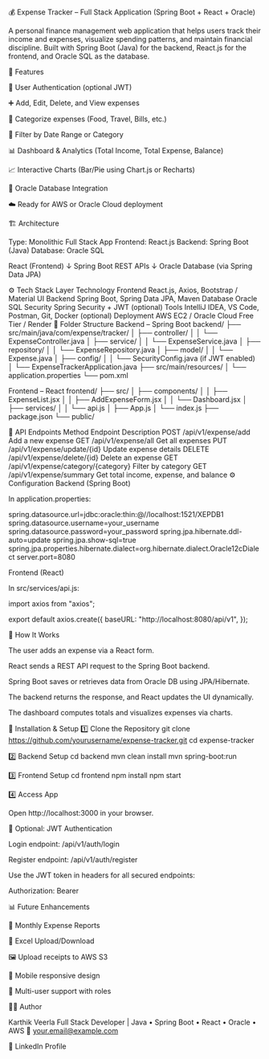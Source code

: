 💰 Expense Tracker – Full Stack Application (Spring Boot + React + Oracle)

A personal finance management web application that helps users track their income and expenses, visualize spending patterns, and maintain financial discipline.
Built with Spring Boot (Java) for the backend, React.js for the frontend, and Oracle SQL as the database.

🚀 Features

🔐 User Authentication (optional JWT)

➕ Add, Edit, Delete, and View expenses

🧾 Categorize expenses (Food, Travel, Bills, etc.)

📅 Filter by Date Range or Category

📊 Dashboard & Analytics (Total Income, Total Expense, Balance)

📈 Interactive Charts (Bar/Pie using Chart.js or Recharts)

💾 Oracle Database Integration

☁️ Ready for AWS or Oracle Cloud deployment

🏗️ Architecture

Type: Monolithic Full Stack App
Frontend: React.js
Backend: Spring Boot (Java)
Database: Oracle SQL

React (Frontend)
     ↓
Spring Boot REST APIs
     ↓
Oracle Database (via Spring Data JPA)

⚙️ Tech Stack
Layer	Technology
Frontend	React.js, Axios, Bootstrap / Material UI
Backend	Spring Boot, Spring Data JPA, Maven
Database	Oracle SQL
Security	Spring Security + JWT (optional)
Tools	IntelliJ IDEA, VS Code, Postman, Git, Docker (optional)
Deployment	AWS EC2 / Oracle Cloud Free Tier / Render
📁 Folder Structure
Backend – Spring Boot
backend/
 ├── src/main/java/com/expense/tracker/
 │    ├── controller/
 │    │     └── ExpenseController.java
 │    ├── service/
 │    │     └── ExpenseService.java
 │    ├── repository/
 │    │     └── ExpenseRepository.java
 │    ├── model/
 │    │     └── Expense.java
 │    ├── config/
 │    │     └── SecurityConfig.java (if JWT enabled)
 │    └── ExpenseTrackerApplication.java
 ├── src/main/resources/
 │    └── application.properties
 └── pom.xml

Frontend – React
frontend/
 ├── src/
 │    ├── components/
 │    │     ├── ExpenseList.jsx
 │    │     ├── AddExpenseForm.jsx
 │    │     └── Dashboard.jsx
 │    ├── services/
 │    │     └── api.js
 │    ├── App.js
 │    └── index.js
 ├── package.json
 └── public/

🔌 API Endpoints
Method	Endpoint	Description
POST	/api/v1/expense/add	Add a new expense
GET	/api/v1/expense/all	Get all expenses
PUT	/api/v1/expense/update/{id}	Update expense details
DELETE	/api/v1/expense/delete/{id}	Delete an expense
GET	/api/v1/expense/category/{category}	Filter by category
GET	/api/v1/expense/summary	Get total income, expense, and balance
⚙️ Configuration
Backend (Spring Boot)

In application.properties:

spring.datasource.url=jdbc:oracle:thin:@//localhost:1521/XEPDB1
spring.datasource.username=your_username
spring.datasource.password=your_password
spring.jpa.hibernate.ddl-auto=update
spring.jpa.show-sql=true
spring.jpa.properties.hibernate.dialect=org.hibernate.dialect.Oracle12cDialect
server.port=8080

Frontend (React)

In src/services/api.js:

import axios from "axios";

export default axios.create({
  baseURL: "http://localhost:8080/api/v1",
});

🧠 How It Works

The user adds an expense via a React form.

React sends a REST API request to the Spring Boot backend.

Spring Boot saves or retrieves data from Oracle DB using JPA/Hibernate.

The backend returns the response, and React updates the UI dynamically.

The dashboard computes totals and visualizes expenses via charts.

🧰 Installation & Setup
1️⃣ Clone the Repository
git clone https://github.com/yourusername/expense-tracker.git
cd expense-tracker

2️⃣ Backend Setup
cd backend
mvn clean install
mvn spring-boot:run

3️⃣ Frontend Setup
cd frontend
npm install
npm start

4️⃣ Access App

Open http://localhost:3000
 in your browser.

🔐 Optional: JWT Authentication

Login endpoint: /api/v1/auth/login

Register endpoint: /api/v1/auth/register

Use the JWT token in headers for all secured endpoints:

Authorization: Bearer <token>

📊 Future Enhancements

🧮 Monthly Expense Reports

📂 Excel Upload/Download

🖼️ Upload receipts to AWS S3

📱 Mobile responsive design

🧭 Multi-user support with roles

👨‍💻 Author

Karthik Veerla
Full Stack Developer | Java • Spring Boot • React • Oracle • AWS
📧 your.email@example.com

🔗 LinkedIn Profile

